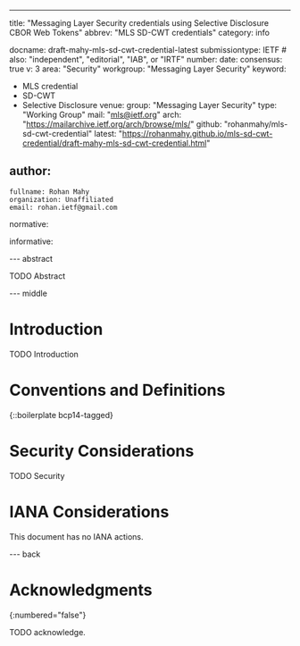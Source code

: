 ---
title: "Messaging Layer Security credentials using Selective Disclosure CBOR Web Tokens"
abbrev: "MLS SD-CWT credentials"
category: info

docname: draft-mahy-mls-sd-cwt-credential-latest
submissiontype: IETF  # also: "independent", "editorial", "IAB", or "IRTF"
number:
date:
consensus: true
v: 3
area: "Security"
workgroup: "Messaging Layer Security"
keyword:
 - MLS credential
 - SD-CWT
 - Selective Disclosure
venue:
  group: "Messaging Layer Security"
  type: "Working Group"
  mail: "mls@ietf.org"
  arch: "https://mailarchive.ietf.org/arch/browse/mls/"
  github: "rohanmahy/mls-sd-cwt-credential"
  latest: "https://rohanmahy.github.io/mls-sd-cwt-credential/draft-mahy-mls-sd-cwt-credential.html"

author:
 -
    fullname: Rohan Mahy
    organization: Unaffiliated
    email: rohan.ietf@gmail.com

normative:

informative:


--- abstract

TODO Abstract


--- middle

# Introduction

TODO Introduction


# Conventions and Definitions

{::boilerplate bcp14-tagged}


# Security Considerations

TODO Security


# IANA Considerations

This document has no IANA actions.


--- back

# Acknowledgments
{:numbered="false"}

TODO acknowledge.
